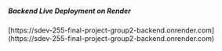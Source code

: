 <h5>Backend Live Deployment on Render</h5>
[https://sdev-255-final-project-group2-backend.onrender.com] (https://sdev-255-final-project-group2-backend.onrender.com)
